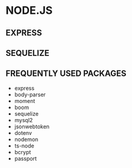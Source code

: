 # NODE.JS

## EXPRESS
## SEQUELIZE

## FREQUENTLY USED PACKAGES
- express
- body-parser
- moment
- boom
- sequelize
- mysql2
- jsonwebtoken
- dotenv
- nodemon
- ts-node
- bcrypt
- passport
